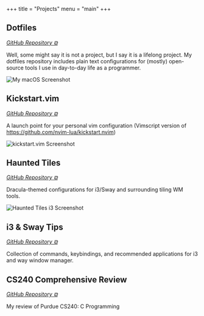 +++
title = "Projects"
menu = "main"
+++

## Dotfiles

[*GitHub Repository ⧉*](https://github.com/theopn/dotfiles)

Well, some might say it is not a project, but I say it is a lifelong project.
My dotfiles repository includes plain text configurations for (mostly) open-source tools I use in day-to-day life as a programmer.

![My macOS Screenshot](https://raw.githubusercontent.com/theopn/dotfiles/main/assets/macos-sc.jpg)

## Kickstart.vim

[*GitHub Repository ⧉*](https://github.com/theopn/kickstart.vim)

A launch point for your personal vim configuration (Vimscript version of https://github.com/nvim-lua/kickstart.nvim)

![kickstart.vim Screenshot](https://raw.githubusercontent.com/theopn/kickstart.vim/refs/heads/main/kickstart-vim-screenshot.jpg)

## Haunted Tiles

[*GitHub Repository ⧉*](https://github.com/theopn/haunted-tiles)

Dracula-themed configurations for i3/Sway and surrounding tiling WM tools.

![Haunted Tiles i3 Screenshot](https://raw.githubusercontent.com/theopn/haunted-tiles/refs/heads/main/assets/i3-sc.png)

## i3 & Sway Tips

[*GitHub Repository ⧉*](https://github.com/theopn/i3-sway-tips)

Collection of commands, keybindings, and recommended applications for i3 and way window manager.

## CS240 Comprehensive Review

[*GitHub Repository ⧉*](https://github.com/theopn/cs240-comprehensive-review)

My review of Purdue CS240: C Programming


